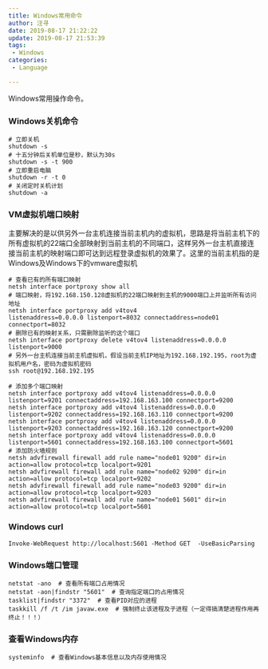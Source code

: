 ```yaml
---
title: Windows常用命令
author: 汪寻
date: 2019-08-17 21:22:22
update: 2019-08-17 21:53:39
tags:
 - Windows
categories:
 - Language

---
```


Windows常用操作命令。

<!-- more -->

### Windows关机命令

```shell
# 立即关机
shutdown -s
# 十五分钟后关机单位是秒，默认为30s
shutdown -s -t 900
# 立即重启电脑
shutdown -r -t 0
# 关闭定时关机计划
shutdown -a
```

### VM虚拟机端口映射

主要解决的是以供另外一台主机连接当前主机内的虚拟机，思路是将当前主机下的所有虚拟机的22端口全部映射到当前主机的不同端口，这样另外一台主机直接连接当前主机的映射端口即可达到远程登录虚拟机的效果了。这里的当前主机指的是Windows及Windows下的vmware虚拟机

```shell
# 查看已有的所有端口映射
netsh interface portproxy show all
# 端口映射，将192.168.150.128虚拟机的22端口映射到主机的9000端口上并监听所有访问地址
netsh interface portproxy add v4tov4 listenaddress=0.0.0.0 listenport=8032 connectaddress=node01 connectport=8032
# 删除已有的映射关系，只需删除监听的这个端口
netsh interface portproxy delete v4tov4 listenaddress=0.0.0.0 listenport=9000
# 另外一台主机连接当前主机虚拟机，假设当前主机IP地址为192.168.192.195，root为虚拟机用户名，密码为虚拟机密码
ssh root@192.168.192.195

# 添加多个端口映射
netsh interface portproxy add v4tov4 listenaddress=0.0.0.0 listenport=9201 connectaddress=192.168.163.100 connectport=9200
netsh interface portproxy add v4tov4 listenaddress=0.0.0.0 listenport=9202 connectaddress=192.168.163.110 connectport=9200
netsh interface portproxy add v4tov4 listenaddress=0.0.0.0 listenport=9203 connectaddress=192.168.163.120 connectport=9200
netsh interface portproxy add v4tov4 listenaddress=0.0.0.0 listenport=5601 connectaddress=192.168.163.100 connectport=5601
# 添加防火墙规则
netsh advfirewall firewall add rule name="node01 9200" dir=in action=allow protocol=tcp localport=9201
netsh advfirewall firewall add rule name="node02 9200" dir=in action=allow protocol=tcp localport=9202
netsh advfirewall firewall add rule name="node03 9200" dir=in action=allow protocol=tcp localport=9203
netsh advfirewall firewall add rule name="node01 5601" dir=in action=allow protocol=tcp localport=5601
```

### Windows curl

```shell
Invoke-WebRequest http://localhost:5601 -Method GET  -UseBasicParsing
```

### Windows端口管理

```shell
netstat -ano  # 查看所有端口占用情况
netstat -aon|findstr "5601"  # 查询指定端口的占用情况
tasklist|findstr "3372"  # 查看PID对应的进程
taskkill /f /t /im javaw.exe  # 强制终止该进程及子进程（一定得搞清楚进程作用再终止！！！）
```

### 查看Windows内存

```shell
systeminfo  # 查看Windows基本信息以及内存使用情况
```
